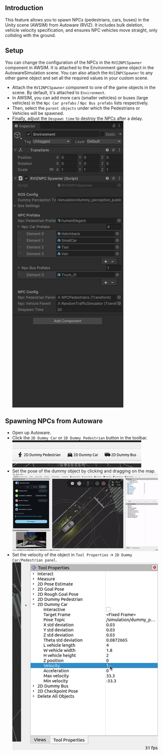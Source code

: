 ## Introduction
This feature allows you to spawn NPCs (pedestrians, cars, buses) in the Unity scene (AWSIM) from Autoware (RVIZ). It includes bulk deletion, vehicle velocity specification, and ensures NPC vehicles move straight, only colliding with the ground.

## Setup
You can change the configuration of the NPCs in the `RVIZNPCSpawner` component in AWSIM. It is attached to the Environment game object in the AutowareSimulation scene. You can also attach the `RVIZNPCSpawner` to any other game object and set all the required values in your custom scene.
- Attach the `RVIZNPCSpawner` component to one of the game objects in the scene. By default, it's attached to `Environment`.
- In AWSIM, you can add more cars (smaller vehicles) or buses (large vehicles) in the `Npc Car prefabs` / `Npc Bus prefabs` lists respectively.
- Then, select the `parent objects` under which the Pedestrians or Vehicles will be spawned.
- Finally, adjust the `Despawn time` to destroy the NPCs after a delay.
    ![alt text](image.png)

## Spawning NPCs from Autoware
- Open up Autoware.
- Click the `2D Dummy Car` or `2D Dummy Pedestrian` button in the toolbar.  
    ![alt text](image-1.png)
- Set the pose of the dummy object by clicking and dragging on the map.
  ![alt text](spawnPedestrian.gif)
- Set the velocity of the object in `Tool Properties` -> `2D Dummy Car/Pedestrian panel`.
  ![alt text](image-2.png)
